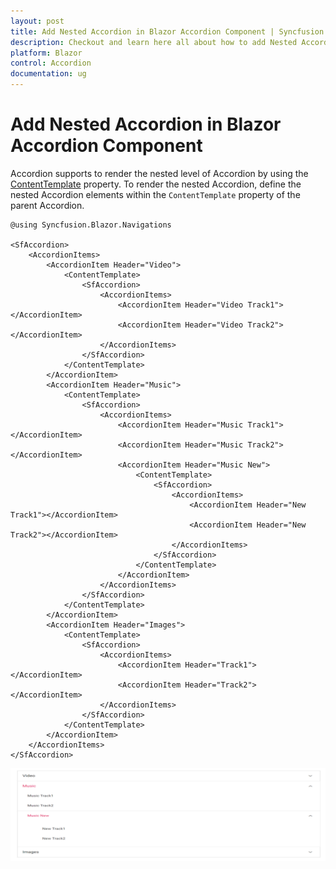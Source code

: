 ```yaml
---
layout: post
title: Add Nested Accordion in Blazor Accordion Component | Syncfusion
description: Checkout and learn here all about how to add Nested Accordion in Syncfusion Blazor Accordion component and more.
platform: Blazor
control: Accordion
documentation: ug
---
```


# Add Nested Accordion in Blazor Accordion Component

Accordion supports to render the nested level of Accordion by using the [ContentTemplate](https://help.syncfusion.com/cr/blazor/Syncfusion.Blazor.Navigations.AccordionItem.html#Syncfusion_Blazor_Navigations_AccordionItem_ContentTemplate) property. To render the nested Accordion, define the nested Accordion elements within the `ContentTemplate` property of the parent Accordion.

```cshtml
@using Syncfusion.Blazor.Navigations

<SfAccordion>
    <AccordionItems>
        <AccordionItem Header="Video">
            <ContentTemplate>
                <SfAccordion>
                    <AccordionItems>
                        <AccordionItem Header="Video Track1"></AccordionItem>
                        <AccordionItem Header="Video Track2"></AccordionItem>
                    </AccordionItems>
                </SfAccordion>
            </ContentTemplate>
        </AccordionItem>
        <AccordionItem Header="Music">
            <ContentTemplate>
                <SfAccordion>
                    <AccordionItems>
                        <AccordionItem Header="Music Track1"></AccordionItem>
                        <AccordionItem Header="Music Track2"></AccordionItem>
                        <AccordionItem Header="Music New">
                            <ContentTemplate>
                                <SfAccordion>
                                    <AccordionItems>
                                        <AccordionItem Header="New Track1"></AccordionItem>
                                        <AccordionItem Header="New Track2"></AccordionItem>
                                    </AccordionItems>
                                </SfAccordion>
                            </ContentTemplate>
                        </AccordionItem>
                    </AccordionItems>
                </SfAccordion>
            </ContentTemplate>
        </AccordionItem>
        <AccordionItem Header="Images">
            <ContentTemplate>
                <SfAccordion>
                    <AccordionItems>
                        <AccordionItem Header="Track1"></AccordionItem>
                        <AccordionItem Header="Track2"></AccordionItem>
                    </AccordionItems>
                </SfAccordion>
            </ContentTemplate>
        </AccordionItem>
    </AccordionItems>
</SfAccordion>
```



![Blazor Accordion Component with Nested Item](../images/blazor-accordion-with-nested-item.png)
<!-- {% previewsample "https://blazorplayground.syncfusion.com/embed/rDVUDwrQUsgxWrRe?appbar=false&editor=false&result=true&errorlist=false&theme=bootstrap5" %} -->
